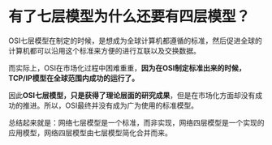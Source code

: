 # 有了七层模型为什么还要有四层模型？

OSI七层模型在制定的时候，是想成为全球计算机都遵循的标准，然后促进全球的计算机都可以沿用这个标准来方便的进行互联以及交换数据。

而实际上，OSI在市场化过程中困难重重，**因为在OSI制定标准出来的时候，TCP/IP模型在全球范围内成功的运行了。**

因此**OSI七层模型，只是获得了理论层面的研究成果**，但是在市场化方面却没有成功的推进。所以，OSI最终并没有成为广为使用的标准模型。

总结起来就是：网络七层模型是一个标准，而非实现，网络四层模型是一个实现的应用模型，网络四层模型由七层模型简化合并而来。